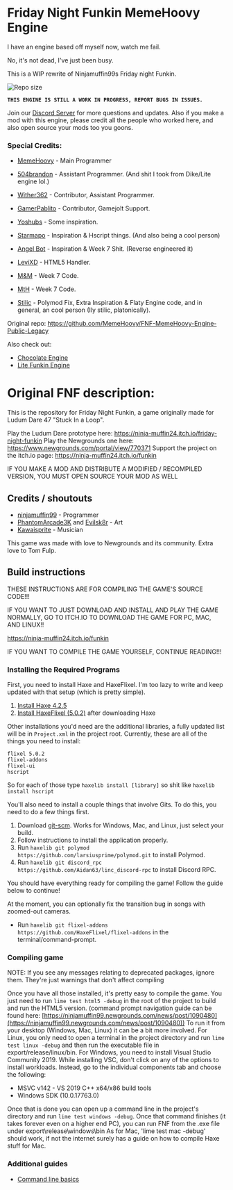 # Friday Night Funkin MemeHoovy Engine

I have an engine based off myself now, watch me fail.

No, it's not dead, I've just been busy.

This is a WIP rewrite of Ninjamuffin99s Friday night Funkin.

![Repo size](https://img.shields.io/github/repo-size/MemeHoovy/FNF-MemeHoovy-Engine-New)

<b>`THIS ENGINE IS STILL A WORK IN PROGRESS, REPORT BUGS IN ISSUES.`</b>

Join our [Discord Server](https://discord.gg/vS2rY5VaMV) for more questions and updates.
Also if you make a mod with this engine, please credit all the people who worked here, and also open source your mods too you goons.

### Special Credits:
- [MemeHoovy](https://github.com/MemeHoovy) - Main Programmer

- [504brandon](https://github.com/504brandon) - Assistant Programmer. (And shit I took from Dike/Lite engine lol.)

- [Wither362](https://github.com/Wither362) - Contributor, Assistant Programmer.

- [GamerPablito](https://github.com/GamerPablito) - Contributor, Gamejolt Support.

- [Yoshubs](https://github.com/Yoshubs) - Some inspiration.

- [Starmapo](https://github.com/Starmapo) - Inspiration & Hscript things. (And also being a cool person)

- [Angel Bot](https://github.com/AngelDTF) - Inspiration & Week 7 Shit. (Reverse engineered it)

- [LeviXD](https://github.com/LEVIXDDLMAO) - HTML5 Handler.

- [M&M](https://github.com/ActualMandM) - Week 7 Code.

- [MtH](https://github.com/PrincessMtH) - Week 7 Code.

- [Stilic](https://github.com/Stilic) - Polymod Fix, Extra Inspiration & Flaty Engine code, and in general, an cool person (Ily stilic, platonically).

Original repo: https://github.com/MemeHoovy/FNF-MemeHoovy-Engine-Public-Legacy

Also check out:
- [Chocolate Engine](https://github.com/Joalor64GH/Chocolate-Engine)
- [Lite Funkin Engine](https://github.com/504brandon/lite-funkin-engine)

# Original FNF description:
This is the repository for Friday Night Funkin, a game originally made for Ludum Dare 47 "Stuck In a Loop".

Play the Ludum Dare prototype here: https://ninja-muffin24.itch.io/friday-night-funkin
Play the Newgrounds one here: https://www.newgrounds.com/portal/view/770371
Support the project on the itch.io page: https://ninja-muffin24.itch.io/funkin

IF YOU MAKE A MOD AND DISTRIBUTE A MODIFIED / RECOMPILED VERSION, YOU MUST OPEN SOURCE YOUR MOD AS WELL

## Credits / shoutouts

- [ninjamuffin99](https://twitter.com/ninja_muffin99) - Programmer
- [PhantomArcade3K](https://twitter.com/phantomarcade3k) and [Evilsk8r](https://twitter.com/evilsk8r) - Art
- [Kawaisprite](https://twitter.com/kawaisprite) - Musician

This game was made with love to Newgrounds and its community. Extra love to Tom Fulp.

## Build instructions

THESE INSTRUCTIONS ARE FOR COMPILING THE GAME'S SOURCE CODE!!!

IF YOU WANT TO JUST DOWNLOAD AND INSTALL AND PLAY THE GAME NORMALLY, GO TO ITCH.IO TO DOWNLOAD THE GAME FOR PC, MAC, AND LINUX!!

https://ninja-muffin24.itch.io/funkin

IF YOU WANT TO COMPILE THE GAME YOURSELF, CONTINUE READING!!!

### Installing the Required Programs

First, you need to install Haxe and HaxeFlixel. I'm too lazy to write and keep updated with that setup (which is pretty simple). 
1. [Install Haxe 4.2.5](https://haxe.org/download/version/4.2.5/)
2. [Install HaxeFlixel (5.0.2)](https://haxeflixel.com/documentation/install-haxeflixel/) after downloading Haxe

Other installations you'd need are the additional libraries, a fully updated list will be in `Project.xml` in the project root. Currently, these are all of the things you need to install:
```
flixel 5.0.2
flixel-addons
flixel-ui
hscript
```
So for each of those type `haxelib install [library]` so shit like `haxelib install hscript`

You'll also need to install a couple things that involve Gits. To do this, you need to do a few things first.
1. Download [git-scm](https://git-scm.com/downloads). Works for Windows, Mac, and Linux, just select your build.
2. Follow instructions to install the application properly.
3. Run `haxelib git polymod https://github.com/larsiusprime/polymod.git` to install Polymod.
4. Run `haxelib git discord_rpc https://github.com/Aidan63/linc_discord-rpc` to install Discord RPC.

You should have everything ready for compiling the game! Follow the guide below to continue!

At the moment, you can optionally fix the transition bug in songs with zoomed-out cameras.
- Run `haxelib git flixel-addons https://github.com/HaxeFlixel/flixel-addons` in the terminal/command-prompt.

### Compiling game
NOTE: If you see any messages relating to deprecated packages, ignore them. They're just warnings that don't affect compiling

Once you have all those installed, it's pretty easy to compile the game. You just need to run `lime test html5 -debug` in the root of the project to build and run the HTML5 version. (command prompt navigation guide can be found here: [https://ninjamuffin99.newgrounds.com/news/post/1090480](https://ninjamuffin99.newgrounds.com/news/post/1090480))
To run it from your desktop (Windows, Mac, Linux) it can be a bit more involved. For Linux, you only need to open a terminal in the project directory and run `lime test linux -debug` and then run the executable file in export/release/linux/bin. For Windows, you need to install Visual Studio Community 2019. While installing VSC, don't click on any of the options to install workloads. Instead, go to the individual components tab and choose the following:
* MSVC v142 - VS 2019 C++ x64/x86 build tools
* Windows SDK (10.0.17763.0)

Once that is done you can open up a command line in the project's directory and run `lime test windows -debug`. Once that command finishes (it takes forever even on a higher end PC), you can run FNF from the .exe file under export\release\windows\bin
As for Mac, 'lime test mac -debug' should work, if not the internet surely has a guide on how to compile Haxe stuff for Mac.

### Additional guides

- [Command line basics](https://ninjamuffin99.newgrounds.com/news/post/1090480)

